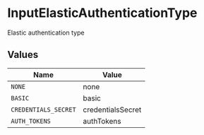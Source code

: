 # InputElasticAuthenticationType

Elastic authentication type


## Values

| Name                 | Value                |
| -------------------- | -------------------- |
| `NONE`               | none                 |
| `BASIC`              | basic                |
| `CREDENTIALS_SECRET` | credentialsSecret    |
| `AUTH_TOKENS`        | authTokens           |